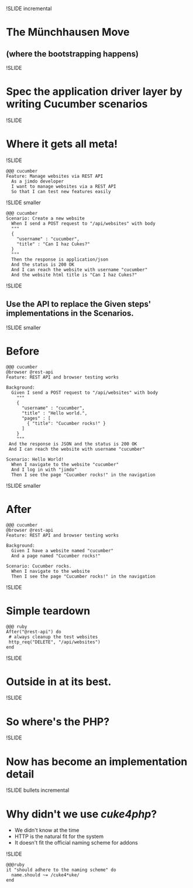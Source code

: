 !SLIDE incremental
# The Münchhausen Move #
## (where the bootstrapping happens) ##
!SLIDE
# Spec the application driver layer by writing Cucumber scenarios

!SLIDE
# Where it gets all meta!

!SLIDE

    @@@ cucumber
    Feature: Manage websites via REST API
      As a jimdo developer
      I want to manage websites via a REST API
      So that I can test new features easily

!SLIDE smaller

    @@@ cucumber
    Scenario: Create a new website
      When I send a POST request to "/api/websites" with body
      """
      {
        "username" : "cucumber",
        "title" : "Can I haz Cukes?"
      }
      """
      Then the response is application/json
      And the status is 200 OK
      And I can reach the website with username "cucumber"
      And the website html title is "Can I haz Cukes?"

!SLIDE
## Use the API to replace the Given steps' implementations in the Scenarios.

!SLIDE smaller
# Before
    @@@ cucumber
    @browser @rest-api
    Feature: REST API and browser testing works

    Background:
      Given I send a POST request to "/api/websites" with body
        """
        {
          "username" : "cucumber",
          "title" : "Hello world.",
          "pages" : [
            { "title": "Cucumber rocks!" }
          ]
        }
        """
     And the response is JSON and the status is 200 OK
     And I can reach the website with username "cucumber"

    Scenario: Hello World!
      When I navigate to the website "cucumber"
      And I log in with "jimdo"
      Then I see the page "Cucumber rocks!" in the navigation

!SLIDE smaller 
# After
    @@@ cucumber
    @browser @rest-api
    Feature: REST API and browser testing works

    Background:
      Given I have a website named "cucumber"
      And a page named "Cucumber rocks!"

    Scenario: Cucumber rocks. 
      When I navigate to the website
      Then I see the page "Cucumber rocks!" in the navigation

!SLIDE

# Simple teardown 

    @@@ ruby
    After("@rest-api") do
     # always cleanup the test websites
     http_req("DELETE", "/api/websites")
    end


!SLIDE
# Outside in at its best.
!SLIDE
# So where's the PHP?
!SLIDE
# Now has become an implementation detail
!SLIDE bullets incremental
# Why didn't we use _cuke4php_?

* We didn't know at the time
* HTTP is the natural fit for the system
* It doesn't fit the official naming scheme for addons

!SLIDE

    @@@ruby
    it "should adhere to the naming scheme" do
      name.should ~= /cuke4*uke/
    end

